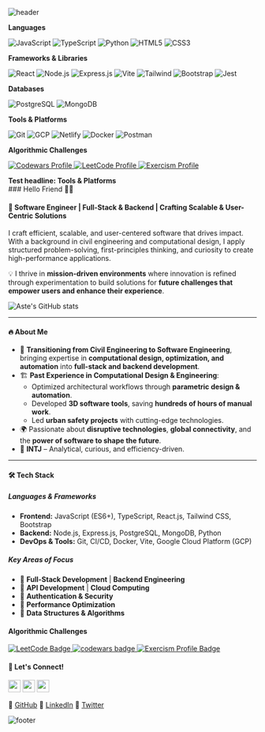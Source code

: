 ![header](https://capsule-render.vercel.app/api?type=rect&fontAlignY=40&height=80&color=0:43cea2,100:185a9d&fontColor=ffffff&animation=fadeIn&fontSize=24&text=Aste%20Ploug%20Henriksen&desc=Software%20Engineer%20|%20Full-Stack&descAlignY=70&descSize=16)

**Languages**

![JavaScript](https://img.shields.io/badge/-JavaScript-F7DF1E?style=flat-square&logo=javascript&logoColor=white)
![TypeScript](https://img.shields.io/badge/-TypeScript-3178C6?style=flat-square&logo=typescript&logoColor=white)
![Python](https://img.shields.io/badge/-Python-3776AB?style=flat-square&logo=python&logoColor=white)
![HTML5](https://img.shields.io/badge/-HTML5-E34F26?style=flat-square&logo=html5&logoColor=white)
![CSS3](https://img.shields.io/badge/-CSS3-1572B6?style=flat-square&logo=css3&logoColor=white)

**Frameworks & Libraries**

![React](https://img.shields.io/badge/-React-61DAFB?style=flat-square&logo=react&logoColor=white)
![Node.js](https://img.shields.io/badge/-Node.js-339933?style=flat-square&logo=node.js&logoColor=white)
![Express.js](https://img.shields.io/badge/-Express.js-000000?style=flat-square&logo=express&logoColor=white)
![Vite](https://img.shields.io/badge/-Vite-646CFF?style=flat-square&logo=vite&logoColor=white)
![Tailwind](https://img.shields.io/badge/-Tailwind-06B6D4?style=flat-square&logo=tailwind-css&logoColor=white)
![Bootstrap](https://img.shields.io/badge/-Bootstrap-7952B3?style=flat-square&logo=bootstrap&logoColor=white)
![Jest](https://img.shields.io/badge/-Jest-9a405b?style=flat-square&logo=jest&logoColor=white)

**Databases**

![PostgreSQL](https://img.shields.io/badge/-PostgreSQL-4169E1?style=flat-square&logo=postgresql&logoColor=white)
![MongoDB](https://img.shields.io/badge/-MongoDB-47A248?style=flat-square&logo=mongodb&logoColor=white)

**Tools & Platforms**

![Git](https://img.shields.io/badge/-Git-F05032?style=flat-square&logo=git&logoColor=white)
![GCP](https://img.shields.io/badge/-GCP-4285F4?style=flat-square&logo=google-cloud&logoColor=white)
![Netlify](https://img.shields.io/badge/-Netlify-00C7B7?style=flat-square&logo=netlify&logoColor=white)
![Docker](https://img.shields.io/badge/-Docker-2496ED?style=flat-square&logo=docker&logoColor=white)
![Postman](https://img.shields.io/badge/-Postman-FF6C37?style=flat-square&logo=postman&logoColor=white)





**Algorithmic Challenges**
<p align="left">
  <a href="https://www.codewars.com/users/asteploug">
    <img
      src="https://img.shields.io/badge/Codewars-Profile-B1361E?style=flat-square&logo=codewars&logoColor=white"
      alt="Codewars Profile"
    />
  </a>
  <a href="https://leetcode.com/u/asteploug/">
    <img
      src="https://img.shields.io/badge/LeetCode-Profile-FFA116?style=flat-square&logo=leetcode&logoColor=white"
      alt="LeetCode Profile"
    />
  </a>

  <a href="https://exercism.org/profiles/Aste-5413">
    <img
      src="https://img.shields.io/badge/exercism-Profile-5C1CAC?style=flat-square&logo=exercism&logoColor=white"
      alt="Exercism Profile"
    />
  </a>
</p>

<!-- 

##### Reach Out
![Email](https://img.shields.io/badge/-Email-D14836?style=flat-square&logo=gmail&logoColor=white)
![Website](https://img.shields.io/badge/-Website-000000?style=flat-square&logo=samsclub&logoColor=white)
![Bluesky](https://img.shields.io/badge/-Bluesky-0085FF?style=flat-square&logo=bluesky&logoColor=white)
![X](https://img.shields.io/badge/-Twitter-000000?style=flat-square&logo=x&logoColor=white)
![GitHub](https://img.shields.io/badge/-GitHub-181717?style=flat-square&logo=github&logoColor=white)

-->


<h4 style="margin:0;padding:0;">Test headline: Tools & Platforms</h4>
### Hello Friend 👋🏽

#### 🚀 Software Engineer | Full-Stack & Backend | Crafting Scalable & User-Centric Solutions  

I craft efficient, scalable, and user-centered software that drives impact. With a background in civil engineering and computational design, I apply structured problem-solving, first-principles thinking, and curiosity to create high-performance applications.

💡 I thrive in **mission-driven environments** where innovation is refined through experimentation to build solutions for **future challenges that empower users and enhance their experience**.

![Aste's GitHub stats](https://github-readme-stats.vercel.app/api?username=aste&theme=dark&show_icons=true)


---

#### 🔥 About Me

- 🎯 **Transitioning from Civil Engineering to Software Engineering**, bringing expertise in **computational design, optimization, and automation** into **full-stack and backend development**.
- 🏗 **Past Experience in Computational Design & Engineering**:
  - Optimized architectural workflows through **parametric design & automation**.
  - Developed **3D software tools**, saving **hundreds of hours of manual work**.
  - Led **urban safety projects** with cutting-edge technologies.
- 🌍 Passionate about **disruptive technologies**, **global connectivity**, and the **power of software to shape the future**.
- 🧠 **INTJ** – Analytical, curious, and efficiency-driven.

---

#### 🛠️ Tech Stack

##### **Languages & Frameworks**
- **Frontend:** JavaScript (ES6+), TypeScript, React.js, Tailwind CSS, Bootstrap
- **Backend:** Node.js, Express.js, PostgreSQL, MongoDB, Python
- **DevOps & Tools:** Git, CI/CD, Docker, Vite, Google Cloud Platform (GCP)

##### **Key Areas of Focus**
- 🔹 **Full-Stack Development** | **Backend Engineering**
- 🔹 **API Development** | **Cloud Computing**
- 🔹 **Authentication & Security**
- 🔹 **Performance Optimization**
- 🔹 **Data Structures & Algorithms**


#### Algorithmic Challenges

<p align="left">
  <a href="https://leetcode.com/u/asteploug/">
    <img
      src="https://img.shields.io/badge/dynamic/json?style=flat&labelColor=black&color=%23ffa116&lKey Areas of Focusabel=Ranking&query=ranking&url=https%3A%2F%2Fleetcode-badge.vercel.app%2Fapi%2Fusers%2Fasteploug&logo=leetcode&logoColor=yellow"
      alt="LeetCode Badge"
    />
  </a>
  <a href="https://www.codewars.com/users/asteploug">
    <img
      src="https://www.codewars.com/users/asteploug/badges/micro"
      alt="codewars badge"
    />
  </a>
  <a href="https://exercism.org/profiles/Aste-5413">
    <img
      src="https://img.shields.io/badge/Exercism-Profile-5C1CAC?logo=exercism&logoColor=white"
      alt="Exercism Profile Badge"
    />
  </a>
</p>

#### 🚀 Let's Connect!

<p align="left">
  <a href="https://bsky.app/profile/asteploug.bsky.social"
    ><img
      src="https://img.shields.io/badge/Bluesky-0285FF?style=for-the-badge&logo=Bluesky&logoColor=white"
      height="25" /></a
  > <a href="https://www.linkedin.com/in/yash-sahijwani-b36aa3149/"
    ><img
      src="https://img.shields.io/badge/linkedin-%230077B5.svg?&style=for-the-badge&logo=linkedin&logoColor=white"
      height="25"
  /></a>
  <a href="https://www.instagram.com/yash_sahijwani/"
    ><img
      src="https://img.shields.io/badge/instagram-%23E4405F.svg?&style=for-the-badge&logo=instagram&logoColor=white"
      height="25"
  /></a>
</p>

🔗 [GitHub](https://github.com/yourusername) 
🔗 [LinkedIn](https://www.linkedin.com/in/yourprofile)
🔗 [Twitter](https://twitter.com/yourhandle)

![footer](https://capsule-render.vercel.app/api?section=footer&type=waving&height=100&color=0:43cea2,100:185a9d)

<!--

I craft efficient, scalable and user-centered software that drives impact. Blending engineering expertise with entrepreneurial experience, I apply structured problem-solving, first-principle thinking and curiosity to create intuitive, high-performance applications. I thrive in mission-driven environments where innovation is refined through experimentation to build solutions for future challenges that empower users and enhance their experience.


2. Neon Sunset (ambient_gradient)
&color=0:feac5e,50:c779d0,100:4bc0c8

3. Ocean Blue
&color=0:43cea2,100:185a9d

![Profile Visitors](https://visitor-badge.glitch.me/badge?page_id=aste)

**aste/aste** is a ✨ _special_ ✨ repository because its `README.md` (this file) appears on your GitHub profile.

Here are some ideas to get you started:

- 🔭 I’m currently working on ...
- 🌱 I’m currently learning ...
- 👯 I’m looking to collaborate on ...
- 🤔 I’m looking for help with ...
- 💬 Ask me about ...
- 📫 How to reach me: ...
- 😄 Pronouns: ...
- ⚡ Fun fact: ...
-->
